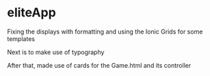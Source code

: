 # eliteApp
Fixing the displays with formatting and using the Ionic Grids for some templates

Next is to make use of typography

After that, made use of cards for the Game.html and its controller